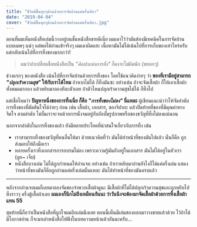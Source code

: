 ```yaml
---
title: "ชีวิตดีขึ้นทุกๆด้านด้วยการจัดบ้านแค่ครั้งเดียว"
date: "2019-04-04"
cover: "ชีวิตดีขึ้นทุกๆด้านด้วยการจัดบ้านแค่ครั้งเดียว.jpg"
---
```


ตอนที่ผมเห็นหนังสือเล่มนี้วางอยู่บนชั้นหนังสือขายดีเนี่ย ผมเดาไว้ว่ามันต้องมีเทคนิคในการจัดบ้านแบบเมพๆ แน่ๆ แต่พอได้อ่านเข้าจริงๆ ผมเดาผิดแฮะ เนื้อหามันไม่ได้เน้นไปที่การเก็บของเท่าไหร่ครับ แต่กลับเน้นไปที่การทิ้งของมากกว่า!

> ผมว่าถ้าเปลี่ยนชื่อหนังสือเป็น *"ศิลปะแห่งการทิ้ง"* ก็คงจะไม่ผิดนัก (หยอกๆ)

ช่วงแรกๆ ของหนังสือ เน้นไปที่การจัดบ้านด้วยการทิ้งของ โดยใช้แนวคิดง่ายๆ ว่า **ของที่เรามีอยู่สามารถ *"ปลุกเร้าความสุข"* ให้กับเราได้ไหม** ถ้าหากไม่ได้ ก็ทิ้งมันซะ อย่างเช่น ถ้าจะจัดเสื้อผ้า ก็ให้เอาเสื้อผ้าทั้งหมดมากอง แล้วหยิบมาลองทีละตัวเลย ถ้าตัวไหนปลุกเร้าความสุขไม่ได้ ก็ทิ้งไป

แต่เชื่อไหมว่า **ปัญหาหนึ่งของการทิ้งเนี่ย ก็คือ *"การทิ้งของไม่ลง"* นี่แหละ** ผู้เขียนแนะนำว่าให้จัดลำดับการทิ้งของที่ตัดสินใจได้ง่ายๆ ก่อน เช่น เสื้อผ้า, เอกสาร, ของจิปาถะ แล้วปิดท้ายที่ของที่มีคุณค่าทางจิตใจ ตามลำดับ ไม่งั้นเราจะจบด้วยการนั่งจมอยู่กับอัลบั้มรูปภาพหรือของขวัญที่ทิ้งไม่ลงแน่นอน

นอกจากลำดับในการทิ้งของแล้ว ยังมีหลายประโยคที่น่าสนใจเกี่ยวกับการทิ้ง เช่น
- เราสามารถทิ้งของขวัญที่คนอื่นให้มา ด้วยแนวคิดที่ว่า มันได้ทำหน้าที่ของมันไปแล้ว นั่นก็คือ ถูกส่งมอบให้ถึงมือเรา
- หลายครั้งเราทิ้งเอกสารการอบรมไม่ลง เพราะความรู้มันยังอยู่ในเอกสาร มันไม่ได้อยู่ในหัวเรา (อูย~ เจ็บ)
- หนังสือบางเล่ม ไม่ได้ถูกกำหนดให้อ่านจบ อย่างเช่น ถ้าเราหยิบมาอ่านยังไงก็ได้แค่ครึ่งเล่ม แสดงว่าหน้าที่ของมันก็คือถูกอ่านแค่ครึ่งเล่มนั้นแหละ มันได้ทำหน้าที่ของมันครบแล้ว

---

หลังจากอ่านจบผมก็เลยมาลองจัดของจำพวกเสื้อผ้าดูนะ มีเสื้อผ้าที่ไม่ได้ปลุกเร้าความสุขและถูกหยิบไปทิ้งราวๆ ครึ่งตู้เสื้อผ้าเลย **ผมเองก็นึกไม่ถึงเหมือนกันนะ ว่าวันนึงจะต้องมาจัดเสื้อผ้าด้วยการทิ้งเสื้อผ้าแทน 55**

สุดท้ายนี่ถือว่าเป็นหนังสือที่ถูกใจผมอีกเล่มนึงเลย ตอนนี้เห็นมีเล่มสองออกมาวางขายแล้วด้วย ไว้ถ้าได้มีโอกาสอ่าน ก็จะมาเล่าหนังสือให้ฟังในบทความหน้าแล้วกันนะครับ...
